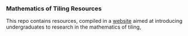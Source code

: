 ### Mathematics of Tiling Resources

This repo contains resources, compiled in a [website](https://mphitchman.com/tiling/) aimed at introducing undergraduates to research in the mathematics of tiling,
